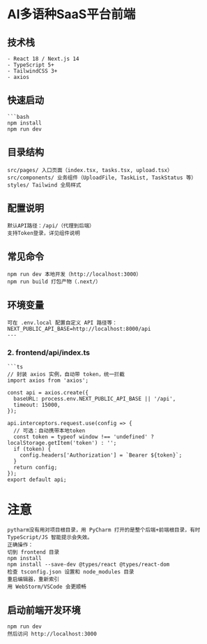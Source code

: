 # AI多语种SaaS平台前端

## 技术栈
    - React 18 / Next.js 14
    - TypeScript 5+
    - TailwindCSS 3+
    - axios

## 快速启动
    ```bash
    npm install
    npm run dev

## 目录结构
    src/pages/ 入口页面（index.tsx, tasks.tsx, upload.tsx）
    src/components/ 业务组件（UploadFile, TaskList, TaskStatus 等）
    styles/ Tailwind 全局样式
## 配置说明
    默认API路径：/api/（代理到后端）
    支持Token登录，详见组件说明
## 常见命令
    npm run dev 本地开发（http://localhost:3000）
    npm run build 打包产物（.next/）
## 环境变量
    可在 .env.local 配置自定义 API 路径等：
    NEXT_PUBLIC_API_BASE=http://localhost:8000/api
    ---
### 2. frontend/api/index.ts
    ```ts
    // 封装 axios 实例，自动带 token，统一拦截
    import axios from 'axios';
    
    const api = axios.create({
      baseURL: process.env.NEXT_PUBLIC_API_BASE || '/api',
      timeout: 15000,
    });
    
    api.interceptors.request.use(config => {
      // 可选：自动携带本地token
      const token = typeof window !== 'undefined' ? localStorage.getItem('token') : '';
      if (token) {
        config.headers['Authorization'] = `Bearer ${token}`;
      }
      return config;
    });
    export default api;

# 注意
    pytharm没有用对项目根目录，用 PyCharm 打开的是整个后端+前端根目录，有时 TypeScript/JS 智能提示会失效。
    正确操作：
    切到 frontend 目录
    npm install
    npm install --save-dev @types/react @types/react-dom
    检查 tsconfig.json 设置和 node_modules 目录
    重启编辑器，重新索引
    用 WebStorm/VSCode 会更顺畅
## 启动前端开发环境
    npm run dev
    然后访问 http://localhost:3000

